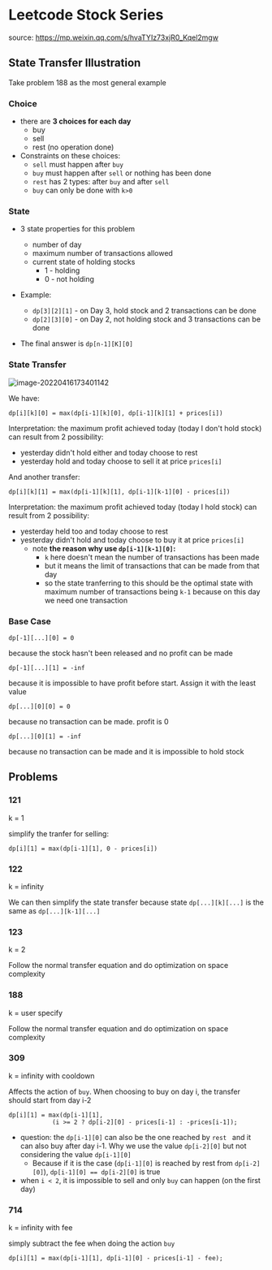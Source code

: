# Leetcode Stock Series

source: https://mp.weixin.qq.com/s/hvaTYIz73xjR0_Kqel2mgw

## State Transfer Illustration

Take problem 188 as the most general example



### Choice

- there are **3 choices for each day**
  - buy
  - sell
  - rest (no operation done)
- Constraints on these choices:
  - `sell` must happen after `buy`
  - `buy` must happen after `sell` or nothing has been done
  - `rest` has 2 types: after `buy` and after `sell` 
  - `buy` can only be done with `k>0`

### State

- 3 state properties for this problem
  - number of day
  - maximum number of transactions allowed
  - current state of holding stocks
    - 1 - holding
    - 0 - not holding

- Example:
  - `dp[3][2][1]` - on Day 3, hold stock and 2 transactions can be done
  - `dp[2][3][0]` - on Day 2, not holding stock and 3 transactions can be done
- The final answer is `dp[n-1][K][0]`

### State Transfer

![image-20220416173401142](C:\Users\Morphling\AppData\Roaming\Typora\typora-user-images\image-20220416173401142.png)

We have:

```
dp[i][k][0] = max(dp[i-1][k][0], dp[i-1][k][1] + prices[i])
```

Interpretation: the maximum profit achieved today (today I don't hold stock) can result from 2 possibility:

- yesterday didn't hold either and today choose to rest
- yesterday hold and today choose to sell it at price `prices[i]`

And another transfer:

```
dp[i][k][1] = max(dp[i-1][k][1], dp[i-1][k-1][0] - prices[i])
```

Interpretation: the maximum profit achieved today (today I hold stock) can result from 2 possibility:

- yesterday held too and today choose to rest
- yesterday didn't hold and today choose to buy it at price `prices[i]`
  - note **the reason why use `dp[i-1][k-1][0]`:**
    - `k` here doesn't mean the number of transactions has been made
    - but it means the limit of transactions that can be made from that day
    - so the state tranferring to this should be the optimal state with maximum number of transactions being `k-1` because on this day we need one transaction

### Base Case

```
dp[-1][...][0] = 0
```

because the stock hasn't been released and no profit can be made

```
dp[-1][...][1] = -inf
```

because it is impossible to have profit before start. Assign it with the least value

```
dp[...][0][0] = 0
```

because no transaction can be made. profit is 0

```
dp[...][0][1] = -inf
```

because no transaction can be made and it is impossible to hold stock

## Problems

### 121

k = 1

simplify the tranfer for selling:

```
dp[i][1] = max(dp[i-1][1], 0 - prices[i])
```

### 122

k = infinity

We can then simplify the state transfer because state `dp[...][k][...]` is the same as `dp[...][k-1][...]`

### 123

k = 2

Follow the normal transfer equation and do optimization on space complexity

### 188

k = user specify

Follow the normal transfer equation and do optimization on space complexity

### 309

k = infinity with cooldown

Affects the action of `buy`. When choosing to buy on day i, the transfer should start from day i-2

```
dp[i][1] = max(dp[i-1][1], 
			(i >= 2 ? dp[i-2][0] - prices[i-1] : -prices[i-1]);
```

- question: the `dp[i-1][0]` can also be the one reached by `rest ` and it can also buy after day i-1. Why we use the value `dp[i-2][0]` but not considering the value `dp[i-1][0]`
  - Because if it is the case (`dp[i-1][0]` is reached by rest from `dp[i-2][0]`), `dp[i-1][0] == dp[i-2][0]` is true 
- when `i < 2`, it is impossible to sell and only `buy` can happen (on the first day)

### 714

 k = infinity with fee

simply subtract the fee when doing the action `buy` 

```
dp[i][1] = max(dp[i-1][1], dp[i-1][0] - prices[i-1] - fee);
```

